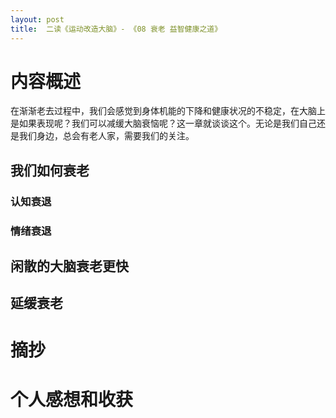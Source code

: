 ```yaml
---
layout: post
title:  二读《运动改造大脑》- 《08 衰老 益智健康之道》
---
```


# 内容概述

在渐渐老去过程中，我们会感觉到身体机能的下降和健康状况的不稳定，在大脑上是如果表现呢？我们可以减缓大脑衰恼呢？这一章就谈谈这个。无论是我们自己还是我们身边，总会有老人家，需要我们的关注。

## 我们如何衰老

### 认知衰退
### 情绪衰退

## 闲散的大脑衰老更快

## 延缓衰老

# 摘抄


# 个人感想和收获
<!--stackedit_data:
eyJoaXN0b3J5IjpbMjA2MDY5NzU1MCw5Nzk4MjA4NDIsMjAzMT
A2OTkzMSwxNTQ1MTg2OTYyXX0=
-->